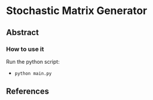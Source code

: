 # Stochastic Matrix Generator
## Abstract
### How to use it
Run the python script:
- `python main.py`

## References
